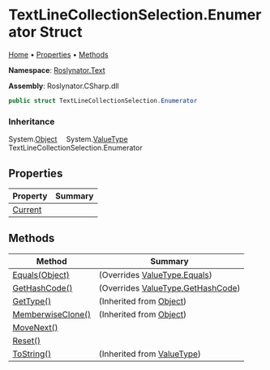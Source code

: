 <a name="_top"></a>

# TextLineCollectionSelection\.Enumerator Struct

[Home](../../../../README.md#_top) &#x2022; [Properties](#properties) &#x2022; [Methods](#methods)

**Namespace**: [Roslynator.Text](../../README.md#_top)

**Assembly**: Roslynator\.CSharp\.dll

```csharp
public struct TextLineCollectionSelection.Enumerator
```

### Inheritance

System\.[Object](https://docs.microsoft.com/en-us/dotnet/api/system.object)
&emsp;System\.[ValueType](https://docs.microsoft.com/en-us/dotnet/api/system.valuetype)
&emsp;&emsp;TextLineCollectionSelection\.Enumerator

## Properties

| Property | Summary |
| -------- | ------- |
| [Current](Current/README.md#_top) | |

## Methods

| Method | Summary |
| ------ | ------- |
| [Equals(Object)](Equals/README.md#_top) |  \(Overrides [ValueType.Equals](https://docs.microsoft.com/en-us/dotnet/api/system.valuetype.equals)\) |
| [GetHashCode()](GetHashCode/README.md#_top) |  \(Overrides [ValueType.GetHashCode](https://docs.microsoft.com/en-us/dotnet/api/system.valuetype.gethashcode)\) |
| [GetType()](https://docs.microsoft.com/en-us/dotnet/api/system.object.gettype) |  \(Inherited from [Object](https://docs.microsoft.com/en-us/dotnet/api/system.object)\) |
| [MemberwiseClone()](https://docs.microsoft.com/en-us/dotnet/api/system.object.memberwiseclone) |  \(Inherited from [Object](https://docs.microsoft.com/en-us/dotnet/api/system.object)\) |
| [MoveNext()](MoveNext/README.md#_top) | |
| [Reset()](Reset/README.md#_top) | |
| [ToString()](https://docs.microsoft.com/en-us/dotnet/api/system.valuetype.tostring) |  \(Inherited from [ValueType](https://docs.microsoft.com/en-us/dotnet/api/system.valuetype)\) |

